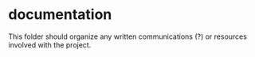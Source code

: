 # documentation
This folder should organize any written communications (?) or resources involved with the project.